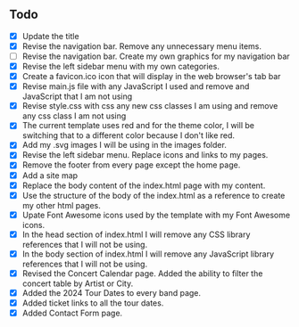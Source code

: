## Todo
- [X] Update the title
- [X] Revise the navigation bar. Remove any unnecessary menu items.
- [ ] Revise the navigation bar. Create my own graphics for my navigation bar
- [X] Revise the left sidebar menu with my own categories.
- [X] Create a favicon.ico icon that will display in the web browser's tab bar
- [X] Revise main.js file with any JavaScript I used and remove and JavaScript that I am not using
- [X] Revise style.css with css any new css classes I am using and remove any css class I am not using
- [X] The current template uses red and for the theme color, I will be switching that to a different color because I don't like red.
- [X] Add my .svg images I will be using in the images folder.
- [X] Revise the left sidebar menu. Replace icons and links to my pages.
- [X] Remove the footer from every page except the home page.
- [X] Add a site map
- [X] Replace the body content of the index.html page with my content.
- [X] Use the structure of the body of the index.html as a reference to create my other html pages.
- [X] Upate Font Awesome icons used by the template with my Font Awesome icons.
- [X] In the head section of index.html I will remove any CSS library references that I will not be using.
- [X] In the body section of index.html I will remove any JavaScript library references that I will not be using.
- [X] Revised the Concert Calendar page. Added the ability to filter the concert table by Artist or City.
- [X] Added the 2024 Tour Dates to every band page.
- [X] Added ticket links to all the tour dates.
- [X] Added Contact Form page.